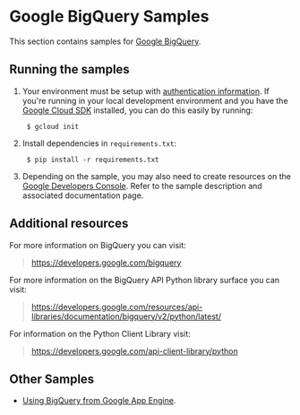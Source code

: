 # Google BigQuery Samples

This section contains samples for [Google BigQuery](https://cloud.google.com/bigquery).

## Running the samples

1. Your environment must be setup with [authentication
information](https://developers.google.com/identity/protocols/application-default-credentials#howtheywork). If you're running in your local development environment and you have the [Google Cloud SDK](https://cloud.google.com/sdk/) installed, you can do this easily by running:

        $ gcloud init

2. Install dependencies in `requirements.txt`:

        $ pip install -r requirements.txt

3. Depending on the sample, you may also need to create resources on the [Google Developers Console](https://console.developers.google.com). Refer to the sample description and associated documentation page.

## Additional resources

For more information on BigQuery you can visit:

> https://developers.google.com/bigquery

For more information on the BigQuery API Python library surface you
can visit:

> https://developers.google.com/resources/api-libraries/documentation/bigquery/v2/python/latest/

For information on the Python Client Library visit:

> https://developers.google.com/api-client-library/python

## Other Samples

* [Using BigQuery from Google App Engine](../appengine/bigquery).
